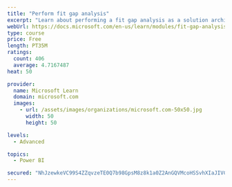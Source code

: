 ```yaml
---
title: "Perform fit gap analysis"
excerpt: "Learn about performing a fit gap analysis as a solution architect for Dynamics 365 and Microsoft Power Platform."
webUrl: https://docs.microsoft.com/en-us/learn/modules/fit-gap-analysis/
type: course
price: Free
length: PT35M
ratings:
  count: 406
  average: 4.7167487
heat: 50

provider:
  name: Microsoft Learn
  domain: microsoft.com
  images:
    - url: /assets/images/organizations/microsoft.com-50x50.jpg
      width: 50
      height: 50

levels:
  - Advanced

topics:
  - Power BI

secured: "NhJzewkeVC99S4ZZqvzeTE0Q7b98GpsM8z8k1a0Z2AnGQVMcoHSSvhXIaJIVC2MVgfvN4oG26N4tz1tWYWvVRVnU8eocLr51PTO1CbqDO1FKdgBIdImn6lIdwW06P12K9fIiS5Go62CC3GAjBCUX/E1zzNy/b0sgyhNy6xtgJ3TbOtgsw5oeACO941GnvBU5DHWzjrQYFXYlJqieW8bztlxjJo+IsKB4cYih9Li2BJVybggjVa1CNmHhVOzkGYD2CHLKkg/VRSs/TxNnm6PTw4xm2dVtAr0DwwCYZ3R+m0PORzJ+wii5HZjs7M4H4jpcgOucxTaOh1ZpcnX+1SLfVOCUSI1q7Cg29jPSioLNk+Z4k7Pd4BreUnQ+CSn7OJg9DMu1aC8N/FOqQTIVegzbUIuQvZ8Zr9Zve7VNT3fG3+w=;jZifqpBwq15z+Bi7K7LTDw=="
---
```


